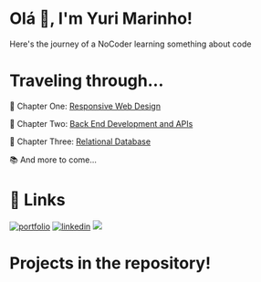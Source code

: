 # Olá 👋, I'm Yuri Marinho!
Here's the journey of a NoCoder learning something about code


# Traveling through...
📗 Chapter One: [Responsive Web Design](https://www.freecodecamp.org/learn/2022/responsive-web-design/)

📕 Chapter Two: [Back End Development and APIs](https://www.freecodecamp.org/learn/back-end-development-and-apis/)

📘 Chapter Three: [Relational Database](https://www.freecodecamp.org/learn/relational-database/)

📚 And more to come...

# 🔗 Links
[![portfolio](https://img.shields.io/badge/my_portfolio-000?style=for-the-badge&logo=ko-fi&logoColor=white)](https://biyo.page/p/yuri)
[![linkedin](https://img.shields.io/badge/linkedin-0A66C2?style=for-the-badge&logo=linkedin&logoColor=white)](https://www.linkedin.com/in/yurimarinho)
  <a href = "mailto:ymarinho98@gmail.com"><img src="https://img.shields.io/badge/-Gmail-%23333?style=for-the-badge&logo=gmail&logoColor=white" target="_blank"></a>

# Projects in the repository!
